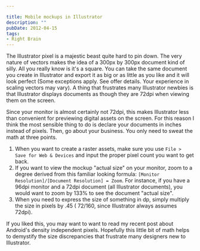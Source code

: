 ```yaml
---

title: Mobile mockups in Illustrator
description: ""
pubDate: 2012-04-15
tags:
- Right Brain
---
```

The Illustrator pixel is a majestic beast quite hard to pin down. The very nature of vectors makes the idea of a 300px by 300px document kind of silly. All you really know is it's a square. You can take the same document you create in Illustrator and export it as big or as little as you like and it will look perfect (Some exceptions apply. See offer details. Your experience in scaling vectors may vary). A thing that frustrates many Illustrator newbies is that Illustrator displays documents as though they are 72dpi when viewing them on the screen. 

Since your monitor is almost certainly not 72dpi, this makes Illustrator less than convenient for previewing digital assets on the screen. For this reason I think the most sensible thing to do is declare your documents in inches instead of pixels. Then, go about your business. You only need to sweat the math at three points. 

1. When you want to create a raster assets, make sure you use `File > Save for Web & Devices` and input the proper pixel count you want to get back.
2. If you want to view the mockup "actual size" on your monitor, zoom to a degree derived from this familiar looking formula: `[Monitor Resolution]/[Document Resolution] = Zoom`. For instance, if you have a 96dpi monitor and a 72dpi document (all Illustrator documents), you would want to zoom by 133% to see the document "actual size".
3. When you need to express the size of something in dp, simply multiply the size in pixels by .45 ( 72/160, since Illustrator always assumes 72dpi).

If you liked this, you may want to want to read my recent post about Android's density independent pixels. Hopefully this little bit of math helps to demystify the size discrepancies that frustrate many designers new to Illustrator. 
